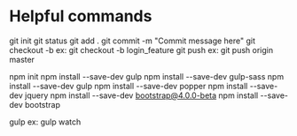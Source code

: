 # Helpful commands


git init
git status
git add .
git commit -m "Commit message here"
git checkout -b <New branch>
	ex: git checkout -b login_feature
git push <remote> <branch>
	ex: git push origin master
	

npm init
npm install --save-dev gulp
npm install --save-dev gulp-sass
npm install --save-dev gulp
	npm install --save-dev popper
npm install --save-dev jquery
	npm install --save-dev bootstrap@4.0.0-beta
npm install --save-dev bootstrap

gulp <taskname>
	ex: gulp watch
